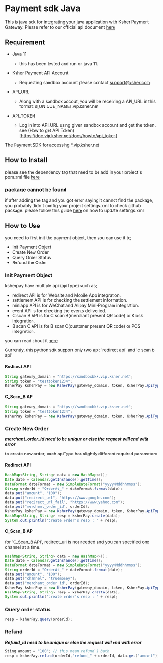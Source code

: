# Payment sdk Java

This is java sdk for integrating your java application with Ksher Payment Gateway. 
Please refer to our official api document [here](https://doc.vip.ksher.net)

## Requirement
- Java 11
    - this has been tested and run on java 11.

- Ksher Payment API Account
    - Requesting sandbox account please contact support@ksher.com

- API_URL
    - Along with a sandbox accout, you will be receiving a API_URL in this format: s[UNIQUE_NAME].vip.ksher.net

- API_TOKEN
    - Log in into API_URL using given sandbox account and get the token. see (How to get API Token)[https://doc.vip.ksher.net/docs/howto/api_token]


The Payment SDK for accessing *.vip.ksher.net

## How to Install

please see the dependency tag that need to be add in your project's pom.xml file [here](https://github.com/ksher-solutions/payment_sdk_java/packages/1016715)

### package cannot be found
if after adding the tag and you got error saying it cannot find the package,
you probably didn't config your project settings.xml to check github package.
please follow this guide [here](https://docs.github.com/en/packages/working-with-a-github-packages-registry/working-with-the-apache-maven-registry#authenticating-with-a-personal-access-token) on how to update settings.xml


## How to Use
you need to first init the payment object, then you can use it to;
- Init Payment Object
- Create New Order
- Query Order Status
- Refund the Order


### Init Payment Object
ksherpay have multiple api (apiType) such as;
- redirect API is for Website and Mobile App integration.
- settlement API is for checking the settlement information.
- miniapp API is for WeChat and Alipay Mini-Program integration.
- event API is for checking the events deliveried.
- C scan B API is for C scan B(merchant present QR code) or Kiosk integration.
- B scan C API is for B scan C(customer present QR code) or POS integration.

you can read about it [here](https://doc.vip.ksher.net/docs/user_guide/swagger)

Currently, this python sdk support only two api; 'redirect api' and 'c scan b api'

#### Redirect API

```java
String gateway_domain = "https://sandboxbkk.vip.ksher.net";
String token = "testtoken1234";
KsherPay ksherPay = new KsherPay(gateway_domain, token, KsherPay.ApiType.REDIRECT);
```

#### C_Scan_B API

```java
String gateway_domain = "https://sandboxbkk.vip.ksher.net";
String token = "testtoken1234";
KsherPay ksherPay = new KsherPay(gateway_domain, token, KsherPay.ApiType.CSCANB);
```

### Create New Order
***merchant_order_id need to be unique or else the request will end with error***

to create new order, each apiType has slightly different required parameters

#### Redirect API
```java
HashMap<String, String> data = new HashMap<>();
Date date = Calendar.getInstance().getTime();
DateFormat dateFormat = new SimpleDateFormat("yyyyMMddhhmmss");
String orderId = "OrderAt_" + dateFormat.format(date);
data.put("amount", "100");
data.put("redirect_url", "https://www.google.com");
data.put("redirect_url_fail", "https://www.yahoo.com");
data.put("merchant_order_id", orderId);
KsherPay ksherPay = new KsherPay(gateway_domain, token, KsherPay.ApiType.REDIRECT);
HashMap<String, String> resp = ksherPay.create(data);
System.out.println("create order's resp : " + resp);
```
#### C_Scan_B API
for 'C_Scan_B API', redirect_url is not needed and you can specified one channel at a time.
```java
HashMap<String, String> data = new HashMap<>();
Date date = Calendar.getInstance().getTime();
DateFormat dateFormat = new SimpleDateFormat("yyyyMMddhhmmss");
String orderId = "OrderAt_" + dateFormat.format(date);
data.put("amount", "100");
data.put("channel", "truemoney");
data.put("merchant_order_id", orderId);
KsherPay ksherPay = new KsherPay(gateway_domain, token, KsherPay.ApiType.CSCANB);
HashMap<String, String> resp = ksherPay.create(data);
System.out.println("create order's resp : " + resp);
```

### Query order status
```java
resp = ksherPay.query(orderId);
```

### Refund
***Refund_id need to be unique or else the request will end with error***

```java
Sting amount = "100"; // this mean refund 1 bath
resp = ksherPay.refund(orderId,"refund_" + orderId, data.get("amount"));

```

